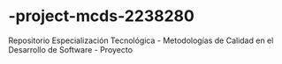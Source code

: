 # -project-mcds-2238280
Repositorio  Especialización Tecnológica - Metodologías de Calidad en el Desarrollo de Software - Proyecto
